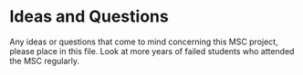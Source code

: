 # Ideas and Questions

Any ideas or questions that come to mind concerning this MSC project, please place in this file.
Look at more years of failed students who attended the MSC regularly.
